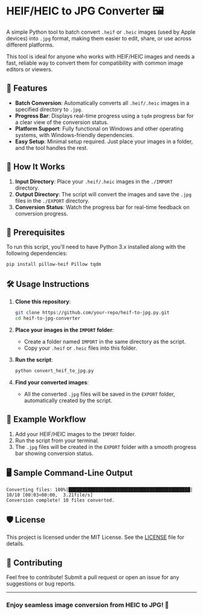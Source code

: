 
# HEIF/HEIC to JPG Converter 🖼️

A simple Python tool to batch convert `.heif` or `.heic` images (used by Apple devices) into `.jpg` format, making them easier to edit, share, or use across different platforms.

This tool is ideal for anyone who works with HEIF/HEIC images and needs a fast, reliable way to convert them for compatibility with common image editors or viewers.

## 🚀 Features

- **Batch Conversion**: Automatically converts all `.heif/.heic` images in a specified directory to `.jpg`.
- **Progress Bar**: Displays real-time progress using a `tqdm` progress bar for a clear view of the conversion status.
- **Platform Support**: Fully functional on Windows and other operating systems, with Windows-friendly dependencies.
- **Easy Setup**: Minimal setup required. Just place your images in a folder, and the tool handles the rest.

## 📁 How It Works

1. **Input Directory**: Place your `.heif/.heic` images in the `./IMPORT` directory.
2. **Output Directory**: The script will convert the images and save the `.jpg` files in the `./EXPORT` directory.
3. **Conversion Status**: Watch the progress bar for real-time feedback on conversion progress.

## 📜 Prerequisites

To run this script, you'll need to have Python 3.x installed along with the following dependencies:

```bash
pip install pillow-heif Pillow tqdm
```

## 🛠️ Usage Instructions

1. **Clone this repository**:
   ```bash
   git clone https://github.com/your-repo/heif-to-jpg.py.git
   cd heif-to-jpg-converter
   ```

2. **Place your images in the `IMPORT` folder**:
   - Create a folder named `IMPORT` in the same directory as the script.
   - Copy your `.heif` or `.heic` files into this folder.

3. **Run the script**:
   ```bash
   python convert_heif_to_jpg.py
   ```

4. **Find your converted images**:
   - All the converted `.jpg` files will be saved in the `EXPORT` folder, automatically created by the script.

## 🔄 Example Workflow

1. Add your HEIF/HEIC images to the `IMPORT` folder.
2. Run the script from your terminal.
3. The `.jpg` files will be created in the `EXPORT` folder with a smooth progress bar showing conversion status.

## 🖥️ Sample Command-Line Output

```
Converting files: 100%|█████████████████████████████████████████████| 10/10 [00:03<00:00,  3.21file/s]
Conversion complete! 10 files converted.
```

## 🛡️ License

This project is licensed under the MIT License. See the [LICENSE](LICENSE) file for details.

## 🤝 Contributing

Feel free to contribute! Submit a pull request or open an issue for any suggestions or bug reports.

---

### Enjoy seamless image conversion from HEIC to JPG! 🎉
